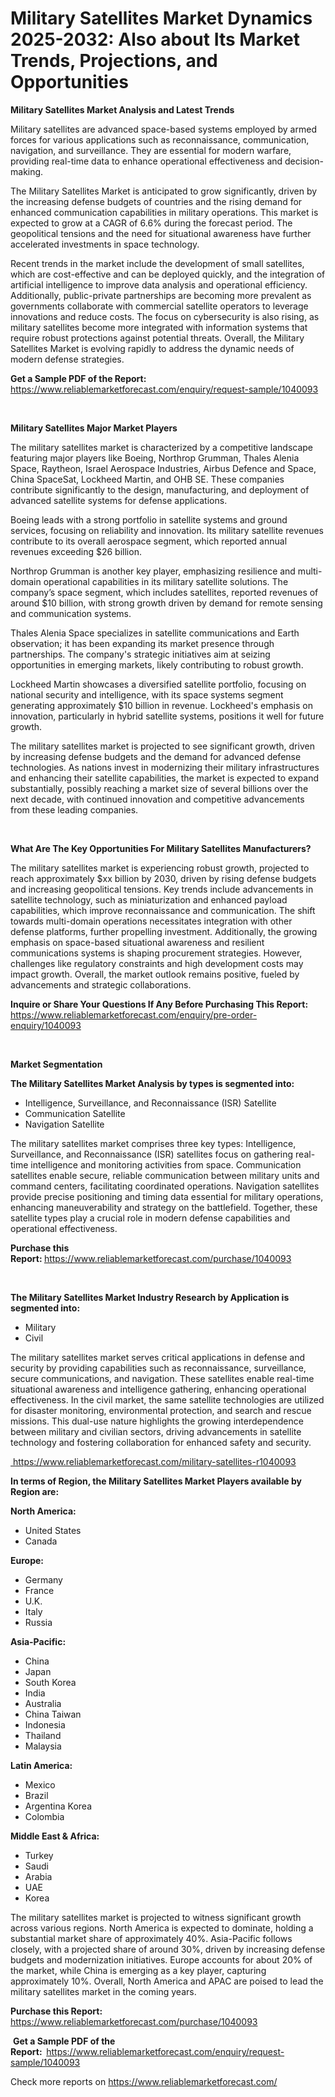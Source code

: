 <p><h1>Military Satellites Market Dynamics 2025-2032: Also about Its Market Trends, Projections, and Opportunities</h1></p><p><strong>Military Satellites Market Analysis and Latest Trends</strong></p>
<p><p>Military satellites are advanced space-based systems employed by armed forces for various applications such as reconnaissance, communication, navigation, and surveillance. They are essential for modern warfare, providing real-time data to enhance operational effectiveness and decision-making.</p><p>The Military Satellites Market is anticipated to grow significantly, driven by the increasing defense budgets of countries and the rising demand for enhanced communication capabilities in military operations. This market is expected to grow at a CAGR of 6.6% during the forecast period. The geopolitical tensions and the need for situational awareness have further accelerated investments in space technology.</p><p>Recent trends in the market include the development of small satellites, which are cost-effective and can be deployed quickly, and the integration of artificial intelligence to improve data analysis and operational efficiency. Additionally, public-private partnerships are becoming more prevalent as governments collaborate with commercial satellite operators to leverage innovations and reduce costs. The focus on cybersecurity is also rising, as military satellites become more integrated with information systems that require robust protections against potential threats. Overall, the Military Satellites Market is evolving rapidly to address the dynamic needs of modern defense strategies.</p></p>
<p><strong>Get a Sample PDF of the Report:&nbsp;</strong> <a href="https://www.reliablemarketforecast.com/enquiry/request-sample/1040093?utm_campaign=2452&utm_medium=2&utm_source=Github&utm_content=ia&utm_term=11042025&utm_id=military-satellites">https://www.reliablemarketforecast.com/enquiry/request-sample/1040093</a></p>
<p>&nbsp;</p>
<p><strong>Military Satellites Major Market Players</strong></p>
<p><p>The military satellites market is characterized by a competitive landscape featuring major players like Boeing, Northrop Grumman, Thales Alenia Space, Raytheon, Israel Aerospace Industries, Airbus Defence and Space, China SpaceSat, Lockheed Martin, and OHB SE. These companies contribute significantly to the design, manufacturing, and deployment of advanced satellite systems for defense applications.</p><p>Boeing leads with a strong portfolio in satellite systems and ground services, focusing on reliability and innovation. Its military satellite revenues contribute to its overall aerospace segment, which reported annual revenues exceeding $26 billion.</p><p>Northrop Grumman is another key player, emphasizing resilience and multi-domain operational capabilities in its military satellite solutions. The company’s space segment, which includes satellites, reported revenues of around $10 billion, with strong growth driven by demand for remote sensing and communication systems. </p><p>Thales Alenia Space specializes in satellite communications and Earth observation; it has been expanding its market presence through partnerships. The company's strategic initiatives aim at seizing opportunities in emerging markets, likely contributing to robust growth.</p><p>Lockheed Martin showcases a diversified satellite portfolio, focusing on national security and intelligence, with its space systems segment generating approximately $10 billion in revenue. Lockheed's emphasis on innovation, particularly in hybrid satellite systems, positions it well for future growth.</p><p>The military satellites market is projected to see significant growth, driven by increasing defense budgets and the demand for advanced defense technologies. As nations invest in modernizing their military infrastructures and enhancing their satellite capabilities, the market is expected to expand substantially, possibly reaching a market size of several billions over the next decade, with continued innovation and competitive advancements from these leading companies.</p></p>
<p>&nbsp;</p>
<p><strong>What Are The Key Opportunities For Military Satellites Manufacturers?</strong></p>
<p><p>The military satellites market is experiencing robust growth, projected to reach approximately $xx billion by 2030, driven by rising defense budgets and increasing geopolitical tensions. Key trends include advancements in satellite technology, such as miniaturization and enhanced payload capabilities, which improve reconnaissance and communication. The shift towards multi-domain operations necessitates integration with other defense platforms, further propelling investment. Additionally, the growing emphasis on space-based situational awareness and resilient communications systems is shaping procurement strategies. However, challenges like regulatory constraints and high development costs may impact growth. Overall, the market outlook remains positive, fueled by advancements and strategic collaborations.</p></p>
<p><strong>Inquire or Share Your Questions If Any Before Purchasing This Report:</strong> <a href="https://www.reliablemarketforecast.com/enquiry/pre-order-enquiry/1040093?utm_campaign=2452&utm_medium=2&utm_source=Github&utm_content=ia&utm_term=11042025&utm_id=military-satellites">https://www.reliablemarketforecast.com/enquiry/pre-order-enquiry/1040093</a></p>
<p>&nbsp;</p>
<p><strong>Market Segmentation</strong></p>
<p><strong>The Military Satellites Market Analysis by types is segmented into:</strong></p>
<p><ul><li>Intelligence, Surveillance, and Reconnaissance (ISR) Satellite</li><li>Communication Satellite</li><li>Navigation Satellite</li></ul></p>
<p><p>The military satellites market comprises three key types: Intelligence, Surveillance, and Reconnaissance (ISR) satellites focus on gathering real-time intelligence and monitoring activities from space. Communication satellites enable secure, reliable communication between military units and command centers, facilitating coordinated operations. Navigation satellites provide precise positioning and timing data essential for military operations, enhancing maneuverability and strategy on the battlefield. Together, these satellite types play a crucial role in modern defense capabilities and operational effectiveness.</p></p>
<p><strong>Purchase this Report:&nbsp;</strong><a href="https://www.reliablemarketforecast.com/purchase/1040093?utm_campaign=2452&utm_medium=2&utm_source=Github&utm_content=ia&utm_term=11042025&utm_id=military-satellites">https://www.reliablemarketforecast.com/purchase/1040093</a></p>
<p>&nbsp;</p>
<p><strong>The Military Satellites Market Industry Research by Application is segmented into:</strong></p>
<p><ul><li>Military</li><li>Civil</li></ul></p>
<p><p>The military satellites market serves critical applications in defense and security by providing capabilities such as reconnaissance, surveillance, secure communications, and navigation. These satellites enable real-time situational awareness and intelligence gathering, enhancing operational effectiveness. In the civil market, the same satellite technologies are utilized for disaster monitoring, environmental protection, and search and rescue missions. This dual-use nature highlights the growing interdependence between military and civilian sectors, driving advancements in satellite technology and fostering collaboration for enhanced safety and security.</p></p>
<p><a href="https://www.reliablemarketforecast.com/military-satellites-r1040093?utm_campaign=2452&utm_medium=2&utm_source=Github&utm_content=ia&utm_term=11042025&utm_id=military-satellites">&nbsp;https://www.reliablemarketforecast.com/military-satellites-r1040093</a></p>
<p><strong>In terms of Region, the Military Satellites Market Players available by Region are:</strong></p>
<p>
    <p> <strong> North America: </strong>
        <ul>
            <li>United States</li>
            <li>Canada</li>
        </ul>
        </p> 
    <p> <strong> Europe: </strong>
        <ul>
            <li>Germany</li>
            <li>France</li>
            <li>U.K.</li>
            <li>Italy</li>
            <li>Russia</li>
        </ul>
        </p> 
    <p> <strong> Asia-Pacific: </strong>
        <ul>
            <li>China</li>
            <li>Japan</li>
            <li>South Korea</li>
            <li>India</li>
            <li>Australia</li>
            <li>China Taiwan</li>
            <li>Indonesia</li>
            <li>Thailand</li>
            <li>Malaysia</li>
        </ul>
        </p> 
    <p> <strong> Latin America: </strong>
        <ul>
            <li>Mexico</li>
            <li>Brazil</li>
            <li>Argentina Korea</li>
            <li>Colombia</li>
        </ul>
        </p> 
    <p> <strong> Middle East & Africa: </strong>
        <ul>
            <li>Turkey</li>
            <li>Saudi</li>
            <li>Arabia</li>
            <li>UAE</li>
            <li>Korea</li>
        </ul>
    </p>
    </p>
<p><p>The military satellites market is projected to witness significant growth across various regions. North America is expected to dominate, holding a substantial market share of approximately 40%. Asia-Pacific follows closely, with a projected share of around 30%, driven by increasing defense budgets and modernization initiatives. Europe accounts for about 20% of the market, while China is emerging as a key player, capturing approximately 10%. Overall, North America and APAC are poised to lead the military satellites market in the coming years.</p></p>
<p><strong>Purchase this Report: </strong><a href="https://www.reliablemarketforecast.com/purchase/1040093?utm_campaign=2452&utm_medium=2&utm_source=Github&utm_content=ia&utm_term=11042025&utm_id=military-satellites">https://www.reliablemarketforecast.com/purchase/1040093</a></p>
<p>&nbsp;<strong>Get a Sample PDF of the Report:&nbsp;&nbsp;</strong><a href="https://www.reliablemarketforecast.com/enquiry/request-sample/1040093?utm_campaign=2452&utm_medium=2&utm_source=Github&utm_content=ia&utm_term=11042025&utm_id=military-satellites">https://www.reliablemarketforecast.com/enquiry/request-sample/1040093</a></p>
<p><strong></strong></p>
<p>Check more reports on <a href="https://www.reliablemarketforecast.com/?utm_campaign=2452&utm_medium=2&utm_source=Github&utm_content=ia&utm_term=11042025&utm_id=military-satellites">https://www.reliablemarketforecast.com/</a></p>